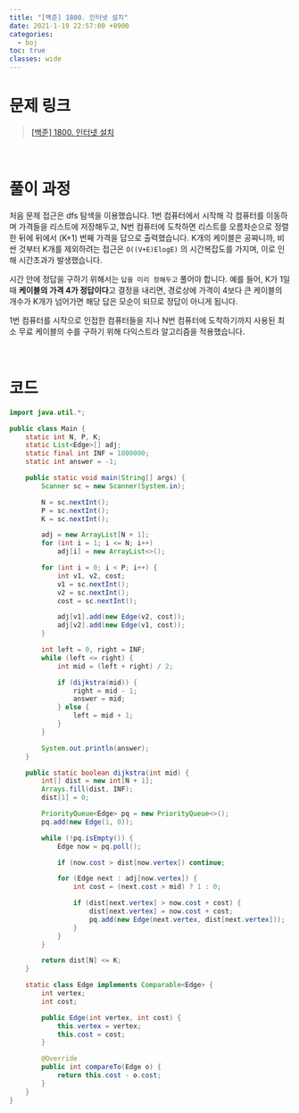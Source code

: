 ```yaml
---
title: "[백준] 1800. 인터넷 설치"
date: 2021-1-19 22:57:00 +0900
categories:
  - boj
toc: true
classes: wide
---
```


# 문제 링크

> [[백준] 1800. 인터넷 설치](https://www.acmicpc.net/problem/1800)

<br>

# 풀이 과정

처음 문제 접근은 dfs 탐색을 이용했습니다. 1번 컴퓨터에서 시작해 각 컴퓨터를 이동하며 가격들을 리스트에 저장해두고, N번 컴퓨터에 도착하면 리스트를 오름차순으로 정렬한 뒤에 뒤에서 (K+1) 번째 가격을 답으로 출력했습니다. K개의 케이블은 공짜니까, 비싼 것부터 K개를 제외하려는 접근은 `O((V+E)ElogE)` 의 시간복잡도를 가지며, 이로 인해 시간초과가 발생했습니다.

시간 안에 정답을 구하기 위해서는 `답을 미리 정해두고` 풀어야 합니다. 예를 들어, K가 1일 때 **케이블의 가격 4가 정답이다**고 결정을 내리면, 경로상에 가격이 4보다 큰 케이블의 개수가 K개가 넘어가면 해당 답은 모순이 되므로 정답이 아니게 됩니다.

1번 컴퓨터를 시작으로 인접한 컴퓨터들을 지나 N번 컴퓨터에 도착하기까지 사용된 최소 무료 케이블의 수를 구하기 위해 다익스트라 알고리즘을 적용했습니다.

<br>

# 코드

```java
import java.util.*;

public class Main {
    static int N, P, K;
    static List<Edge>[] adj;
    static final int INF = 1000000;
    static int answer = -1;

    public static void main(String[] args) {
        Scanner sc = new Scanner(System.in);

        N = sc.nextInt();
        P = sc.nextInt();
        K = sc.nextInt();

        adj = new ArrayList[N + 1];
        for (int i = 1; i <= N; i++)
            adj[i] = new ArrayList<>();

        for (int i = 0; i < P; i++) {
            int v1, v2, cost;
            v1 = sc.nextInt();
            v2 = sc.nextInt();
            cost = sc.nextInt();

            adj[v1].add(new Edge(v2, cost));
            adj[v2].add(new Edge(v1, cost));
        }

        int left = 0, right = INF;
        while (left <= right) {
            int mid = (left + right) / 2;

            if (dijkstra(mid)) {
                right = mid - 1;
                answer = mid;
            } else {
                left = mid + 1;
            }
        }

        System.out.println(answer);
    }

    public static boolean dijkstra(int mid) {
        int[] dist = new int[N + 1];
        Arrays.fill(dist, INF);
        dist[1] = 0;

        PriorityQueue<Edge> pq = new PriorityQueue<>();
        pq.add(new Edge(1, 0));

        while (!pq.isEmpty()) {
            Edge now = pq.poll();

            if (now.cost > dist[now.vertex]) continue;

            for (Edge next : adj[now.vertex]) {
                int cost = (next.cost > mid) ? 1 : 0;

                if (dist[next.vertex] > now.cost + cost) {
                    dist[next.vertex] = now.cost + cost;
                    pq.add(new Edge(next.vertex, dist[next.vertex]));
                }
            }
        }

        return dist[N] <= K;
    }

    static class Edge implements Comparable<Edge> {
        int vertex;
        int cost;

        public Edge(int vertex, int cost) {
            this.vertex = vertex;
            this.cost = cost;
        }

        @Override
        public int compareTo(Edge o) {
            return this.cost - o.cost;
        }
    }
}
```